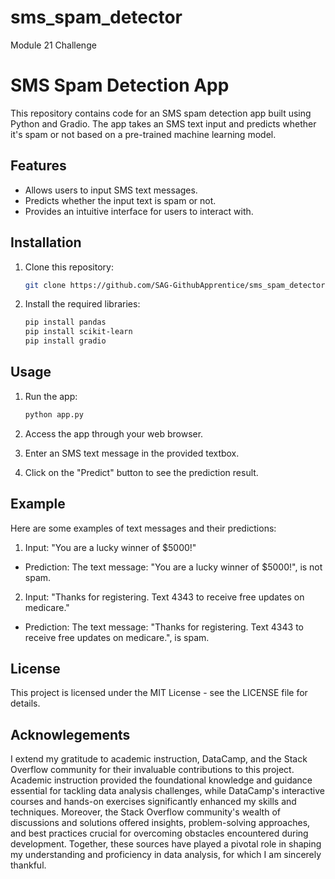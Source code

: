 # sms_spam_detector
Module 21 Challenge

# SMS Spam Detection App

This repository contains code for an SMS spam detection app built using Python and Gradio. The app takes an SMS text input and predicts whether it's spam or not based on a pre-trained machine learning model.

## Features

- Allows users to input SMS text messages.
- Predicts whether the input text is spam or not.
- Provides an intuitive interface for users to interact with.

## Installation

1. Clone this repository:

   ```bash
   git clone https://github.com/SAG-GithubApprentice/sms_spam_detector.git

2. Install the required libraries:

    ```bash
    pip install pandas
    pip install scikit-learn
    pip install gradio

## Usage

1. Run the app:

    ```bash
    python app.py

2. Access the app through your web browser.

3. Enter an SMS text message in the provided textbox.

4. Click on the "Predict" button to see the prediction result.

## Example

Here are some examples of text messages and their predictions:
1. Input: "You are a lucky winner of $5000!"
- Prediction: The text message: "You are a lucky winner of $5000!", is not spam.

2. Input: "Thanks for registering. Text 4343 to receive free updates on medicare."
- Prediction: The text message: "Thanks for registering. Text 4343 to receive free updates on medicare.", is spam.

## License

This project is licensed under the MIT License - see the LICENSE file for details.

## Acknowlegements

I extend my gratitude to academic instruction, DataCamp, and the Stack Overflow community for their invaluable contributions to this project. Academic instruction provided the foundational knowledge and guidance essential for tackling data analysis challenges, while DataCamp's interactive courses and hands-on exercises significantly enhanced my skills and techniques. Moreover, the Stack Overflow community's wealth of discussions and solutions offered insights, problem-solving approaches, and best practices crucial for overcoming obstacles encountered during development. Together, these sources have played a pivotal role in shaping my understanding and proficiency in data analysis, for which I am sincerely thankful.